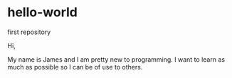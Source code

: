 # hello-world
first repository

Hi,

My name is James and I am pretty new to programming. I want to learn as much as possible so I can be of use to others.
